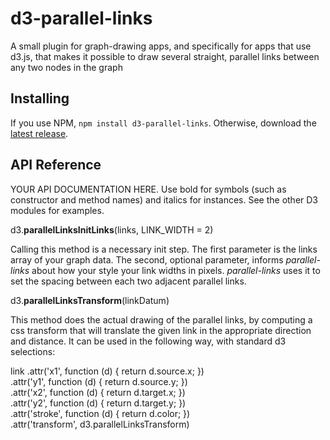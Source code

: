 # d3-parallel-links

A small plugin for graph-drawing apps, and specifically for apps that use d3.js, that makes it possible to draw several straight, parallel links between any two nodes in the graph

## Installing

If you use NPM, `npm install d3-parallel-links`. Otherwise, download the [latest release](https://github.com/d3/d3-parallel-links/releases/latest).

## API Reference

YOUR API DOCUMENTATION HERE. Use bold for symbols (such as constructor and method names) and italics for instances. See the other D3 modules for examples.

d3.**parallelLinksInitLinks**(links, LINK_WIDTH = 2)

Calling this method is a necessary init step. The first parameter is the links array of your graph data. The second, optional parameter, informs _parallel-links_ about how your style your link widths in pixels. _parallel-links_ uses it to set the spacing between each two adjacent parallel links.

d3.**parallelLinksTransform**(linkDatum)

This method does the actual drawing of the parallel links, by computing a css transform that will translate the given link in the appropriate direction and distance. It can be used in the following way, with standard d3 selections:

  link
                .attr('x1', function (d) {
                    return d.source.x;
                })  
                .attr('y1', function (d) {
                    return d.source.y;
                })  
                .attr('x2', function (d) {
                    return d.target.x;
                })  
                .attr('y2', function (d) {
                    return d.target.y;
                })  
                .attr('stroke', function (d) {
                    return d.color;
                })  
                .attr('transform', d3.parallelLinksTransform)
                
                